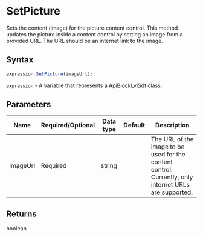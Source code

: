 # SetPicture

Sets the content (image) for the picture content control.
This method updates the picture inside a content control by setting an image from a provided URL.
The URL should be an internet link to the image.

## Syntax

```javascript
expression.SetPicture(imageUrl);
```

`expression` - A variable that represents a [ApiBlockLvlSdt](../ApiBlockLvlSdt.md) class.

## Parameters

| **Name** | **Required/Optional** | **Data type** | **Default** | **Description** |
| ------------- | ------------- | ------------- | ------------- | ------------- |
| imageUrl | Required | string |  | The URL of the image to be used for the content control. Currently, only internet URLs are supported. |

## Returns

boolean
